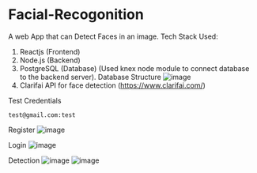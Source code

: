 # Facial-Recogonition
A web App that can Detect Faces in an image.
Tech Stack Used:
1. Reactjs (Frontend)
2. Node.js (Backend)
3. PostgreSQL (Database) (Used knex node module to connect database to the backend server).
Database Structure
![image](https://user-images.githubusercontent.com/53997924/123797270-a3225e80-d903-11eb-92cb-9e9556ae0571.png)
4. Clarifai API for face detection (https://www.clarifai.com/)

Test Credentials
```
test@gmail.com:test
```
Register
![image](https://user-images.githubusercontent.com/53997924/123797635-06ac8c00-d904-11eb-901c-69c61486bcfe.png)

Login
![image](https://user-images.githubusercontent.com/53997924/123797777-293ea500-d904-11eb-8f8a-38419e72b136.png)

Detection
![image](https://user-images.githubusercontent.com/53997924/123798238-9e11df00-d904-11eb-884f-6732d9fc24c9.png)
![image](https://user-images.githubusercontent.com/53997924/123798323-b2ee7280-d904-11eb-96c5-65a86d37b993.png)


